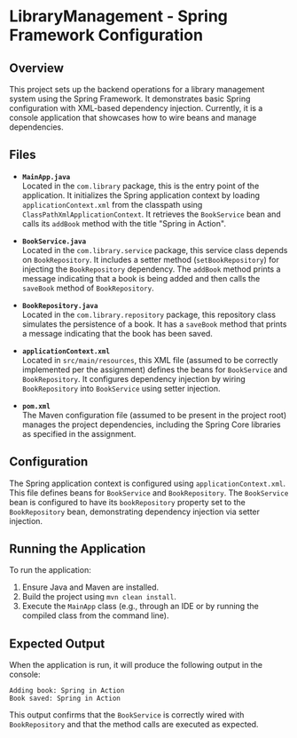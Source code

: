 # LibraryManagement - Spring Framework Configuration

## Overview
This project sets up the backend operations for a library management system using the Spring Framework. It demonstrates basic Spring configuration with XML-based dependency injection. Currently, it is a console application that showcases how to wire beans and manage dependencies.

## Files
- **`MainApp.java`**  
  Located in the `com.library` package, this is the entry point of the application. It initializes the Spring application context by loading `applicationContext.xml` from the classpath using `ClassPathXmlApplicationContext`. It retrieves the `BookService` bean and calls its `addBook` method with the title "Spring in Action".

- **`BookService.java`**  
  Located in the `com.library.service` package, this service class depends on `BookRepository`. It includes a setter method (`setBookRepository`) for injecting the `BookRepository` dependency. The `addBook` method prints a message indicating that a book is being added and then calls the `saveBook` method of `BookRepository`.

- **`BookRepository.java`**  
  Located in the `com.library.repository` package, this repository class simulates the persistence of a book. It has a `saveBook` method that prints a message indicating that the book has been saved.

- **`applicationContext.xml`**  
  Located in `src/main/resources`, this XML file (assumed to be correctly implemented per the assignment) defines the beans for `BookService` and `BookRepository`. It configures dependency injection by wiring `BookRepository` into `BookService` using setter injection.

- **`pom.xml`**  
  The Maven configuration file (assumed to be present in the project root) manages the project dependencies, including the Spring Core libraries as specified in the assignment.

## Configuration
The Spring application context is configured using `applicationContext.xml`. This file defines beans for `BookService` and `BookRepository`. The `BookService` bean is configured to have its `bookRepository` property set to the `BookRepository` bean, demonstrating dependency injection via setter injection.

## Running the Application
To run the application:
1. Ensure Java and Maven are installed.
2. Build the project using `mvn clean install`.
3. Execute the `MainApp` class (e.g., through an IDE or by running the compiled class from the command line).

## Expected Output
When the application is run, it will produce the following output in the console:
```
Adding book: Spring in Action
Book saved: Spring in Action
```
This output confirms that the `BookService` is correctly wired with `BookRepository` and that the method calls are executed as expected.
